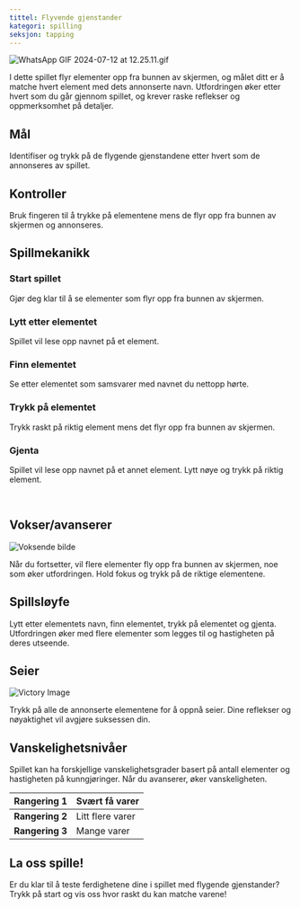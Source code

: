 ```yaml
---
tittel: Flyvende gjenstander
kategori: spilling
seksjon: tapping
---
```

![WhatsApp GIF 2024-07-12 at 12.25.11.gif](https://help.Studycat.com/hc/article_attachments/34966795074969)


I dette spillet flyr elementer opp fra bunnen av skjermen, og målet ditt er å matche hvert element med dets annonserte navn. Utfordringen øker etter hvert som du går gjennom spillet, og krever raske reflekser og oppmerksomhet på detaljer.


## Mål


Identifiser og trykk på de flygende gjenstandene etter hvert som de annonseres av spillet.


## Kontroller


Bruk fingeren til å trykke på elementene mens de flyr opp fra bunnen av skjermen og annonseres.


## Spillmekanikk


### Start spillet


Gjør deg klar til å se elementer som flyr opp fra bunnen av skjermen.


### Lytt etter elementet


Spillet vil lese opp navnet på et element.


### Finn elementet


Se etter elementet som samsvarer med navnet du nettopp hørte.


### Trykk på elementet


Trykk raskt på riktig element mens det flyr opp fra bunnen av skjermen.


### Gjenta


Spillet vil lese opp navnet på et annet element. Lytt nøye og trykk på riktig element.


 


## Vokser/avanserer


![Voksende bilde](https://help.Studycat.com/hc/article_attachments/34826217331225)


Når du fortsetter, vil flere elementer fly opp fra bunnen av skjermen, noe som øker utfordringen. Hold fokus og trykk på de riktige elementene.


## Spillsløyfe


Lytt etter elementets navn, finn elementet, trykk på elementet og gjenta. Utfordringen øker med flere elementer som legges til og hastigheten på deres utseende.


## Seier


![Victory Image](https://help.Studycat.com/hc/article_attachments/34917314421785)


Trykk på alle de annonserte elementene for å oppnå seier. Dine reflekser og nøyaktighet vil avgjøre suksessen din.


## Vanskelighetsnivåer


Spillet kan ha forskjellige vanskelighetsgrader basert på antall elementer og hastigheten på kunngjøringer. Når du avanserer, øker vanskeligheten.




| **Rangering 1** | Svært få varer |
| --- | --- |
| **Rangering 2** | Litt flere varer |
| **Rangering 3** | Mange varer |


## La oss spille!


Er du klar til å teste ferdighetene dine i spillet med flygende gjenstander? Trykk på start og vis oss hvor raskt du kan matche varene!